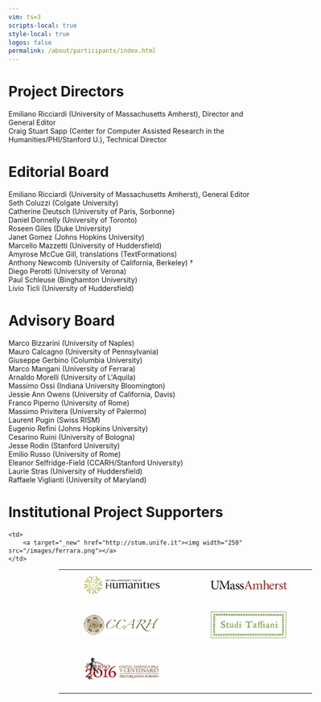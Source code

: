 ```yaml
---
vim: ts=3
scripts-local: true
style-local: true
logos: false
permalink: /about/participants/index.html
---
```


<h1>Project Directors</h1>

<div class="person">
Emiliano Ricciardi (University of Massachusetts Amherst), Director and General Editor
</div>

<div class="person">
Craig Stuart Sapp (Center for Computer Assisted Research in the Humanities/PHI/Stanford U.), Technical Director
</div>


<h1> Editorial Board </h1>

<div class="person">
Emiliano Ricciardi (University of Massachusetts Amherst), General Editor
</div>

<div class="person">
Seth Coluzzi (Colgate University)
</div>

<div class="person">
Catherine Deutsch (University of Paris, Sorbonne)
</div>

<div class="person">
Daniel Donnelly (University of Toronto)
</div>

<div class="person">
Roseen Giles (Duke University)
</div>

<div class="person">
Janet Gomez (Johns Hopkins University)
</div>

<div class="person">
Marcello Mazzetti (University of Huddersfield)
</div>

<div class="person">
Amyrose McCue Gill, translations (TextFormations)
</div>

<div class="person">
Anthony Newcomb (University of California, Berkeley) †
</div>

<div class="person">
Diego Perotti (University of Verona)
</div>

<div class="person">
Paul Schleuse (Binghamton University)
</div>

<div class="person">
Livio Ticli (University of Huddersfield)
</div>


<h1> Advisory Board </h1>

<div class="person">
Marco Bizzarini (University of Naples) 
</div>

<div class="person">
Mauro Calcagno (University of Pennsylvania) 
</div>

<div class="person">
Giuseppe Gerbino (Columbia University) 
</div>

<div class="person">
Marco Mangani (University of Ferrara) 
</div>

<div class="person">
Arnaldo Morelli (University of L'Aquila) 
</div>

<div class="person">
Massimo Ossi (Indiana University Bloomington) 
</div>

<div class="person">
Jessie Ann Owens (University of California, Davis)
</div>

<div class="person">
Franco Piperno (University of Rome) 
</div>

<div class="person">
Massimo Privitera (University of Palermo) 
</div>

<div class="person">
Laurent Pugin (Swiss RISM)
</div>

<div class="person">
Eugenio Refini (Johns Hopkins University)
</div>

<div class="person">
Cesarino Ruini (University of Bologna)
</div>

<div class="person">
Jesse Rodin (Stanford University) 
</div>

<div class="person">
Emilio Russo (University of Rome)
</div>

<div class="person">
Eleanor Selfridge-Field (CCARH/Stanford University)
</div>

<div class="person">
Laurie Stras (University of Huddersfield) 
</div>

<div class="person">
Raffaele Viglianti (University of Maryland)
</div>

<h1>Institutional Project Supporters</h1>

<!--
<div class="person">
University of Massachusetts Amherst
</div>

<div class="person">
Center for Computer Assited Research in the Humanities (CCARH), Stanford University
</div>

<div class="person">
National Endowment for the Humanities (NEH)
</div>

<div class="person">
Comitato Nazionale Per Il V Centenario Dell'Orlando Furioso
</div>
-->


<div id="logos">

<table>

<tr>
	<td>
		<a target="_new" href="https://www.neh.gov"><img width="300" src="/images/neh-300.png"></a>
	</td>
	<td>
		<a target="_new" href="https://www.umass.edu"><img width="300" src="/images/uma-400.png"></a>
	</td>
</tr>

<tr>
	<td>
		<a target="_new" href="http://wiki.ccarh.org/"><img width="300" src="/images/ccarh-300.png"></a>
	</td>
	<td>
		<a target="_new" href="http://www.centrodistuditassiani.it"><img width="300" src="/images/studi-tassiani.png"></a>
	</td>
</tr>

<tr>
	<td>
		<a target="_new" href="http://www.furioso16.it"><img width="300" src="/images/furioso_2016-500.png"></a>
	</td>

	<td>
		<a target="_new" href="http://stum.unife.it"><img width="250" src="/images/ferrara.png"></a>
	</td>
</tr>


</table>

</div>



<style>

#logos table {
	margin-left: 100px;
}

#logos table td {
	padding-left:50px;
	padding-right:50px;
	padding-top:10px;
	padding-bottom:20px;
}

</style>

